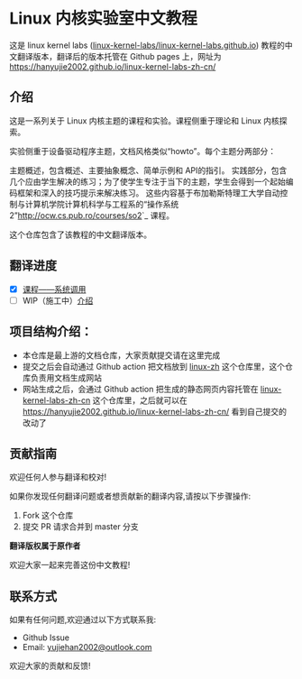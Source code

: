 # Linux 内核实验室中文教程

这是 linux kernel labs ([linux-kernel-labs/linux-kernel-labs.github.io](https://linux-kernel-labs.github.io/refs/heads/master/)) 教程的中文翻译版本，翻译后的版本托管在 Github pages 上，网址为 https://hanyujie2002.github.io/linux-kernel-labs-zh-cn/

## 介绍

这是一系列关于 Linux 内核主题的课程和实验。课程侧重于理论和 Linux 内核探索。

实验侧重于设备驱动程序主题，文档风格类似“howto”。每个主题分两部分：

主题概述，包含概述、主要抽象概念、简单示例和 API的指引。
实践部分，包含几个应由学生解决的练习；为了使学生专注于当下的主题，学生会得到一个起始编码框架和深入的技巧提示来解决练习。
这些内容基于布加勒斯特理工大学自动控制与计算机学院计算机科学与工程系的“操作系统 2”<http://ocw.cs.pub.ro/courses/so2>`_ 课程。

这个仓库包含了该教程的中文翻译版本。

## 翻译进度

- [x] [课程——系统调用](https://hanyujie2002.github.io/linux-kernel-labs-zh-cn/lectures/syscalls.html)
- [ ] WIP（施工中）[介绍](https://linux-kernel-labs.github.io/refs/heads/master/lectures/intro.html)

## 项目结构介绍：

- 本仓库是最上游的文档仓库，大家贡献提交请在这里完成
- 提交之后会自动通过 Github action 把文档放到 [linux-zh](https://github.com/hanyujie2002/linux-zh) 这个仓库里，这个仓库负责用文档生成网站
- 网站生成之后，会通过 Github action 把生成的静态网页内容托管在 [linux-kernel-labs-zh-cn](https://github.com/hanyujie2002/linux-kernel-labs-zh-cn) 这个仓库里，之后就可以在 https://hanyujie2002.github.io/linux-kernel-labs-zh-cn/ 看到自己提交的改动了

## 贡献指南

欢迎任何人参与翻译和校对!

如果你发现任何翻译问题或者想贡献新的翻译内容,请按以下步骤操作:

1. Fork 这个仓库
3. 提交 PR 请求合并到 master 分支

**翻译版权属于原作者**

欢迎大家一起来完善这份中文教程!

## 联系方式

如果有任何问题,欢迎通过以下方式联系我:

- Github Issue
- Email: yujiehan2002@outlook.com

欢迎大家的贡献和反馈!

